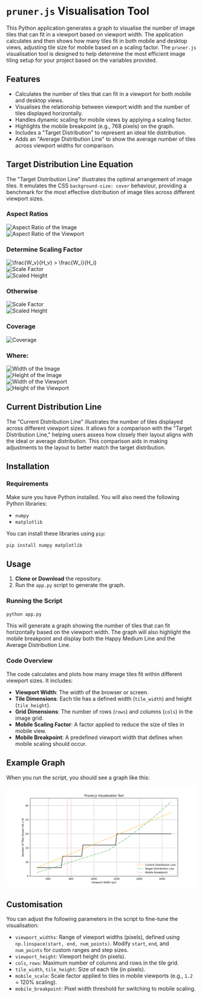 # `pruner.js` Visualisation Tool

This Python application generates a graph to visualise the number of image tiles that can fit in a viewport based on viewport width. The application calculates and then shows how many tiles fit in both mobile and desktop views, adjusting tile size for mobile based on a scaling factor. The `pruner.js` visualisation tool is designed to help determine the most efficient image tiling setup for your project based on the variables provided.

## Features

- Calculates the number of tiles that can fit in a viewport for both mobile and desktop views.
- Visualises the relationship between viewport width and the number of tiles displayed horizontally.
- Handles dynamic scaling for mobile views by applying a scaling factor.
- Highlights the mobile breakpoint (e.g., 768 pixels) on the graph.
- Includes a "Target Distribution" to represent an ideal tile distribution.
- Adds an "Average Distribution Line" to show the average number of tiles across viewport widths for comparison.

## Target Distribution Line Equation

The "Target Distribution Line" illustrates the optimal arrangement of image tiles. It emulates the CSS `background-size: cover` behaviour, providing a benchmark for the most effective distribution of image tiles across different viewport sizes.

### Aspect Ratios

  ![Aspect Ratio of the Image](https://latex.codecogs.com/svg.latex?{\color{white}\text{Aspect%20Ratio%20Image}%20=%20\frac{W_i}{H_i}})<br>
  ![Aspect Ratio of the Viewport](https://latex.codecogs.com/svg.latex?{\color{white}\text{Aspect%20Ratio%20Viewport}%20=%20\frac{W_v}{H_v}})

### Determine Scaling Factor

![\frac{W_v}{H_v} > \frac{W_i}{H_i}](https://latex.codecogs.com/svg.latex?{\color{white}\text{If%20}\frac{W_v}{H_v}%20>%20\frac{W_i}{H_i}})<br>
![Scale Factor](https://latex.codecogs.com/svg.latex?{\color{white}\text{Scale%20Factor}%20=%20\frac{W_v}{W_i}})<br>
![Scaled Height](https://latex.codecogs.com/svg.latex?{\color{white}\text{Scaled%20Height}%20=%20\frac{W_v}{\text{Aspect%20Ratio}_{\text{image}}}})

### Otherwise

![Scale Factor](https://latex.codecogs.com/svg.latex?{\color{white}\text{Scale%20Factor}%20=%20\frac{H_v}{H_i}})<br>
![Scaled Height](https://latex.codecogs.com/svg.latex?{\color{white}\text{Scaled%20Height}%20=%20H_v})

### Coverage

![Coverage](https://latex.codecogs.com/svg.latex?{\color{white}\text{Coverage}%20=%20\left(\frac{W_v}{W_i}\right)%20\times%20\left(\frac{H_v}{H_i}\right)})

### Where:

![Width of the Image](https://latex.codecogs.com/svg.latex?{\color{white}W_i%20=%20\text{Width%20of%20the%20image}})<br>
![Height of the Image](https://latex.codecogs.com/svg.latex?{\color{white}H_i%20=%20\text{Height%20of%20the%20image}})<br>
![Width of the Viewport](https://latex.codecogs.com/svg.latex?{\color{white}W_v%20=%20\text{Width%20of%20the%20viewport}})<br>
![Height of the Viewport](https://latex.codecogs.com/svg.latex?{\color{white}H_v%20=%20\text{Height%20of%20the%20viewport}})<br>

## Current Distribution Line

The "Current Distribution Line" illustrates the number of tiles displayed across different viewport sizes. It allows for a comparison with the "Target Distribution Line," helping users assess how closely their layout aligns with the ideal or average distribution. This comparison aids in making adjustments to the layout to better match the target distribution.

## Installation

### Requirements

Make sure you have Python installed. You will also need the following Python libraries:
- `numpy`
- `matplotlib`

You can install these libraries using `pip`:

```bash
pip install numpy matplotlib
```

## Usage

1. **Clone or Download** the repository.
2. Run the `app.py` script to generate the graph.

### Running the Script

```bash
python app.py
```

This will generate a graph showing the number of tiles that can fit horizontally based on the viewport width. The graph will also highlight the mobile breakpoint and display both the Happy Medium Line and the Average Distribution Line.

### Code Overview

The code calculates and plots how many image tiles fit within different viewport sizes. It includes:

- **Viewport Width**: The width of the browser or screen.
- **Tile Dimensions**: Each tile has a defined width (`tile_width`) and height (`tile_height`).
- **Grid Dimensions**: The number of rows (`rows`) and columns (`cols`) in the image grid.
- **Mobile Scaling Factor**: A factor applied to reduce the size of tiles in mobile view.
- **Mobile Breakpoint**: A predefined viewport width that defines when mobile scaling should occur.

## Example Graph

When you run the script, you should see a graph like this:

![Graph Example](./example.png)

## Customisation

You can adjust the following parameters in the script to fine-tune the visualisation:

- `viewport_widths`: Range of viewport widths (pixels), defined using `np.linspace(start, end, num_points)`. Modify `start`, `end`, and `num_points` for custom ranges and step sizes.
- `viewport_height`: Viewport height (in pixels).
- `cols`, `rows`: Maximum number of columns and rows in the tile grid.
- `tile_width`, `tile_height`: Size of each tile (in pixels).
- `mobile_scale`: Scale factor applied to tiles in mobile viewports (e.g., `1.2` = 120% scaling).
- `mobile_breakpoint`: Pixel width threshold for switching to mobile scaling.